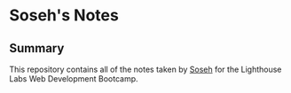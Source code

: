 # Soseh's Notes

## Summary

This repository contains all of the notes taken by [Soseh](https://github.com/sosehov) for the Lighthouse Labs Web Development Bootcamp.

